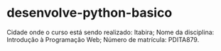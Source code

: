 # desenvolve-python-basico
Cidade onde o curso está sendo realizado: Itabira;
Nome da disciplina: Introdução à Programação Web;
Número de matrícula: PDITA879.
